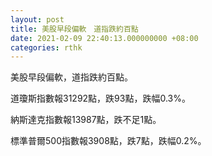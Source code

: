 ```yaml
---
layout: post
title: 美股早段偏軟　道指跌約百點
date: 2021-02-09 22:40:13.000000000 +08:00
categories: rthk
---
```


美股早段偏軟，道指跌約百點。

道瓊斯指數報31292點，跌93點，跌幅0.3%。

納斯達克指數報13987點，跌不足1點。

標準普爾500指數報3908點，跌7點，跌幅0.2%。
